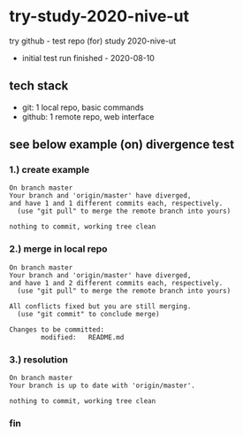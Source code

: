# try-study-2020-nive-ut
try github - test repo (for) study 2020-nive-ut
 * initial test run finished - 2020-08-10

## tech stack
 * git: 1 local repo, basic commands
 * github: 1 remote repo, web interface

## see below example (on) divergence test

### 1.) create example
    On branch master
    Your branch and 'origin/master' have diverged,
    and have 1 and 1 different commits each, respectively.
      (use "git pull" to merge the remote branch into yours)
    
    nothing to commit, working tree clean

### 2.) merge in local repo
    On branch master
    Your branch and 'origin/master' have diverged,
    and have 1 and 2 different commits each, respectively.
      (use "git pull" to merge the remote branch into yours)

    All conflicts fixed but you are still merging.
      (use "git commit" to conclude merge)

    Changes to be committed:
            modified:   README.md

### 3.) resolution
    On branch master
    Your branch is up to date with 'origin/master'.

    nothing to commit, working tree clean

### fin
